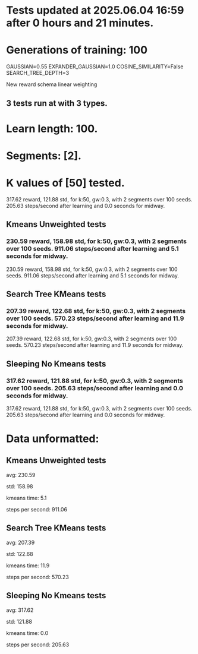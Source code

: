 # Tests updated at 2025.06.04 16:59 after 0 hours and 21 minutes.
# Generations of training: 100
GAUSSIAN=0.55
EXPANDER_GAUSSIAN=1.0
COSINE_SIMILARITY=False
SEARCH_TREE_DEPTH=3

New reward schema
linear weighting
## 3 tests run at with 3 types.
# Learn length: 100.
# Segments: [2].
# K values of [50] tested.

317.62 reward, 121.88 std, for k:50, gw:0.3, with 2 segments over 100 seeds.  205.63 steps/second after learning and 0.0 seconds for midway.


## Kmeans Unweighted tests
### 230.59 reward, 158.98 std, for k:50, gw:0.3, with 2 segments over 100 seeds.  911.06 steps/second after learning and 5.1 seconds for midway.

230.59 reward, 158.98 std, for k:50, gw:0.3, with 2 segments over 100 seeds.  911.06 steps/second after learning and 5.1 seconds for midway.


## Search Tree KMeans tests
### 207.39 reward, 122.68 std, for k:50, gw:0.3, with 2 segments over 100 seeds.  570.23 steps/second after learning and 11.9 seconds for midway.

207.39 reward, 122.68 std, for k:50, gw:0.3, with 2 segments over 100 seeds.  570.23 steps/second after learning and 11.9 seconds for midway.


## Sleeping No Kmeans tests
### 317.62 reward, 121.88 std, for k:50, gw:0.3, with 2 segments over 100 seeds.  205.63 steps/second after learning and 0.0 seconds for midway.

317.62 reward, 121.88 std, for k:50, gw:0.3, with 2 segments over 100 seeds.  205.63 steps/second after learning and 0.0 seconds for midway.


# Data unformatted:



## Kmeans Unweighted tests
avg:
230.59

std:
158.98

kmeans time:
5.1

steps per second:
911.06

## Search Tree KMeans tests
avg:
207.39

std:
122.68

kmeans time:
11.9

steps per second:
570.23

## Sleeping No Kmeans tests
avg:
317.62

std:
121.88

kmeans time:
0.0

steps per second:
205.63

